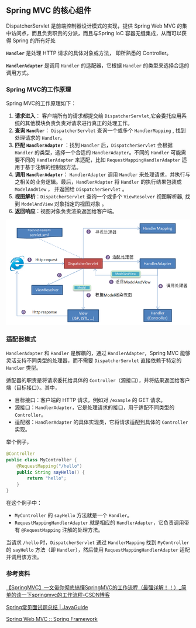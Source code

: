 ## Spring MVC 的核心组件

DispatcherServlet 是前端控制器设计模式的实现，提供 Spring Web MVC 的集中访问点，而且负责职责的分派，而且与Spring IoC 容器无缝集成，从而可以获得 Spring 的所有好处



**`Handler`** 是处理 HTTP 请求的具体对象或方法， 即所熟悉的 Controller。

**`HandlerAdapter`** 是调用 `Handler` 的适配器，它根据 `Handler` 的类型来选择合适的调用方式。





### Spring MVC的工作原理

Spring MVC的工作原理如下：

1. **请求进入**： 客户端所有的请求都提交给 `DispatcherServlet`,它会委托应用系统的其他模块负责负责对请求进行真正的处理工作。 
2. **查询 `Handler`**： `DispatcherServlet` 查询一个或多个 `HandlerMapping` , 找到处理请求的 `Handler`。
3. **匹配 `HandlerAdapter`** ：找到 `Handler` 后，`DispatcherServlet` 会根据 `Handler` 的类型，选择一个合适的 `HandlerAdapter`。不同的 `Handler` 可能需要不同的 `HandlerAdapter` 来适配，比如 `RequestMappingHandlerAdapter` 适用于基于注解的控制器方法。
4. **调用 `HandlerAdapter`**： `HandlerAdapter` 调用 `Handler` 来处理请求，并执行与之相关的业务逻辑。最后，`HandlerAdapter`  将 `Handler`  的执行结果包装成`ModelAndView` ， 并返回给 `DispatcherServlet`   。
5. **视图解析**：`DispatcherServlet` 查询一个或多个 `ViewResolver` 视图解析器, 找到 `ModelAndView` 对象指定的视图对象 。
6. **返回响应**：视图对象负责渲染返回给客户端。

![img](images/de6d2b213f112297298f3e223bf08f28.png)





### 适配器模式

`HandlerAdapter` 和 `Handler` 是解耦的，通过 `HandlerAdapter`，Spring MVC 能够灵活支持不同类型的处理器，而不需要 `DispatcherServlet` 直接依赖于特定的 `Handler` 类型。

适配器的职责是将请求委托给具体的 `Controller`（源接口），并将结果返回给客户端（目标接口）。其中，

- 目标接口：客户端的 HTTP 请求，例如对 `/example` 的 GET 请求。
- 源接口：`HandlerAdapter`，它是处理请求的接口，用于适配不同类型的 `Controller`。
- 适配器：`HandlerAdapter` 的具体实现类，它将请求适配到具体的 `Controller` 实现。



举个例子，

```java
@Controller
public class MyController {
    @RequestMapping("/hello")
    public String sayHello() {
        return "hello";
    }
}
```

在这个例子中：

- `MyController` 的 `sayHello` 方法就是一个 `Handler`。
- `RequestMappingHandlerAdapter` 就是相应的 `HandlerAdapter`，它负责调用带有 `@RequestMapping` 注解的处理方法。

当请求 `/hello` 时，`DispatcherServlet` 通过 `HandlerMapping` 找到 `MyController` 的 `sayHello` 方法（即 `Handler`），然后使用 `RequestMappingHandlerAdapter` 适配并调用该方法。









### 参考资料

[【SpringMVC】一文带你彻底搞懂SpringMVC的工作流程（最强详解！！）_简单的谈一下springmvc的工作流程-CSDN博客](https://blog.csdn.net/miles067/article/details/132571198)

[Spring常见面试题总结 | JavaGuide](https://javaguide.cn/system-design/framework/spring/spring-knowledge-and-questions-summary.html#springmvc-工作原理了解吗)

[Spring Web MVC :: Spring Framework](https://docs.spring.io/spring-framework/reference/web/webmvc.html)

